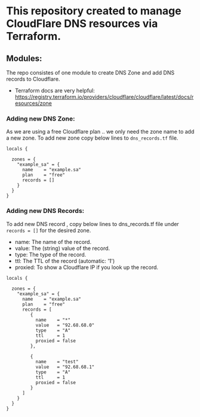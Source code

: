 # This repository created to manage CloudFlare DNS resources via Terraform. 

## Modules:
The repo consistes of one module to create DNS Zone and add DNS records to Cloudflare. 

* Terraform docs are very helpful: https://registry.terraform.io/providers/cloudflare/cloudflare/latest/docs/resources/zone 

### Adding new DNS Zone:

As we are using a free Cloudflare plan .. we only need the zone name to add a new zone.
To add new zone copy below lines to `dns_records.tf` file.

```
locals {

  zones = {
    "example_sa" = {
      name    = "example.sa"
      plan    = "free"
      records = []
    }
  }
}

```

### Adding new DNS Records:

To add new DNS record , copy below lines to dns_records.tf file under `records = []` for the desired zone. 

-  name: The name of the record.
-  value: The (string) value of the record.
-  type: The type of the record.
-  ttl: The TTL of the record (automatic: '1')
-  proxied: To show a Cloudflare IP if you look up the record.


```
locals {

  zones = {
    "example_sa" = {
      name    = "example.sa"
      plan    = "free"
      records = [
         {
           name    = "*"
           value   = "92.68.68.0"
           type    = "A"
           ttl     = 1
           proxied = false
         },

         {
           name    = "test"
           value   = "92.68.68.1"
           type    = "A"
           ttl     = 1
           proxied = false
         }
      ] 
    }
  }
}

```

